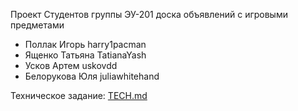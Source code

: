 Проект Студентов группы ЭУ-201
доска объявлений с игровыми предметами

- Поллак Игорь harry1pacman
- Ященко Татьяна TatianaYash
- Усков Артем uskovdd
- Белорукова Юля juliawhitehand


Техническое задание: [TECH.md](TECH.md)

